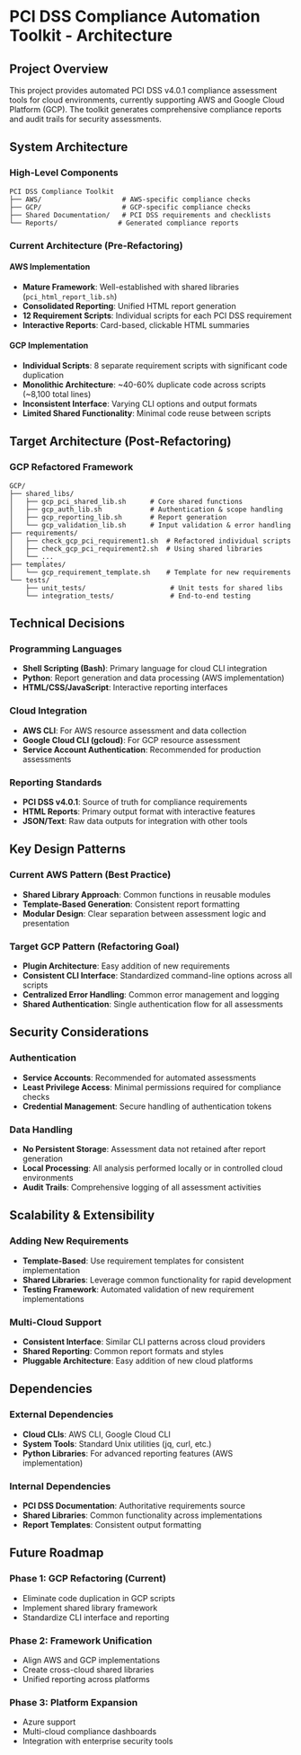 # PCI DSS Compliance Automation Toolkit - Architecture

## Project Overview

This project provides automated PCI DSS v4.0.1 compliance assessment tools for cloud environments, currently supporting AWS and Google Cloud Platform (GCP). The toolkit generates comprehensive compliance reports and audit trails for security assessments.

## System Architecture

### High-Level Components

```
PCI DSS Compliance Toolkit
├── AWS/                    # AWS-specific compliance checks
├── GCP/                    # GCP-specific compliance checks  
├── Shared Documentation/   # PCI DSS requirements and checklists
└── Reports/               # Generated compliance reports
```

### Current Architecture (Pre-Refactoring)

#### AWS Implementation
- **Mature Framework**: Well-established with shared libraries (`pci_html_report_lib.sh`)
- **Consolidated Reporting**: Unified HTML report generation
- **12 Requirement Scripts**: Individual scripts for each PCI DSS requirement
- **Interactive Reports**: Card-based, clickable HTML summaries

#### GCP Implementation  
- **Individual Scripts**: 8 separate requirement scripts with significant code duplication
- **Monolithic Architecture**: ~40-60% duplicate code across scripts (~8,100 total lines)
- **Inconsistent Interface**: Varying CLI options and output formats
- **Limited Shared Functionality**: Minimal code reuse between scripts

## Target Architecture (Post-Refactoring)

### GCP Refactored Framework

```
GCP/
├── shared_libs/
│   ├── gcp_pci_shared_lib.sh      # Core shared functions
│   ├── gcp_auth_lib.sh            # Authentication & scope handling
│   ├── gcp_reporting_lib.sh       # Report generation
│   └── gcp_validation_lib.sh      # Input validation & error handling
├── requirements/
│   ├── check_gcp_pci_requirement1.sh  # Refactored individual scripts
│   ├── check_gcp_pci_requirement2.sh  # Using shared libraries
│   └── ...
├── templates/
│   └── gcp_requirement_template.sh    # Template for new requirements
└── tests/
    ├── unit_tests/                     # Unit tests for shared libs
    └── integration_tests/              # End-to-end testing
```

## Technical Decisions

### Programming Languages
- **Shell Scripting (Bash)**: Primary language for cloud CLI integration
- **Python**: Report generation and data processing (AWS implementation)
- **HTML/CSS/JavaScript**: Interactive reporting interfaces

### Cloud Integration
- **AWS CLI**: For AWS resource assessment and data collection
- **Google Cloud CLI (gcloud)**: For GCP resource assessment
- **Service Account Authentication**: Recommended for production assessments

### Reporting Standards
- **PCI DSS v4.0.1**: Source of truth for compliance requirements
- **HTML Reports**: Primary output format with interactive features
- **JSON/Text**: Raw data outputs for integration with other tools

## Key Design Patterns

### Current AWS Pattern (Best Practice)
- **Shared Library Approach**: Common functions in reusable modules
- **Template-Based Generation**: Consistent report formatting
- **Modular Design**: Clear separation between assessment logic and presentation

### Target GCP Pattern (Refactoring Goal)
- **Plugin Architecture**: Easy addition of new requirements
- **Consistent CLI Interface**: Standardized command-line options across all scripts
- **Centralized Error Handling**: Common error management and logging
- **Shared Authentication**: Single authentication flow for all assessments

## Security Considerations

### Authentication
- **Service Accounts**: Recommended for automated assessments
- **Least Privilege Access**: Minimal permissions required for compliance checks
- **Credential Management**: Secure handling of authentication tokens

### Data Handling
- **No Persistent Storage**: Assessment data not retained after report generation
- **Local Processing**: All analysis performed locally or in controlled cloud environments
- **Audit Trails**: Comprehensive logging of all assessment activities

## Scalability & Extensibility

### Adding New Requirements
- **Template-Based**: Use requirement templates for consistent implementation
- **Shared Libraries**: Leverage common functionality for rapid development
- **Testing Framework**: Automated validation of new requirement implementations

### Multi-Cloud Support
- **Consistent Interface**: Similar CLI patterns across cloud providers
- **Shared Reporting**: Common report formats and styles
- **Pluggable Architecture**: Easy addition of new cloud platforms

## Dependencies

### External Dependencies
- **Cloud CLIs**: AWS CLI, Google Cloud CLI
- **System Tools**: Standard Unix utilities (jq, curl, etc.)
- **Python Libraries**: For advanced reporting features (AWS implementation)

### Internal Dependencies
- **PCI DSS Documentation**: Authoritative requirements source
- **Shared Libraries**: Common functionality across implementations
- **Report Templates**: Consistent output formatting

## Future Roadmap

### Phase 1: GCP Refactoring (Current)
- Eliminate code duplication in GCP scripts
- Implement shared library framework
- Standardize CLI interface and reporting

### Phase 2: Framework Unification
- Align AWS and GCP implementations
- Create cross-cloud shared libraries
- Unified reporting across platforms

### Phase 3: Platform Expansion
- Azure support
- Multi-cloud compliance dashboards
- Integration with enterprise security tools